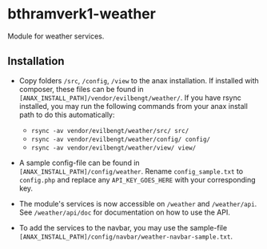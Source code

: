 # bthramverk1-weather
Module for weather services.


## Installation

* Copy folders `/src`, `/config`, `/view` to the anax installation.
  If installed with composer, these files can be found in `[ANAX_INSTALL_PATH]/vendor/evilbengt/weather/`.
  If you have rsync installed, you may run the following commands from your anax install path to do this automatically:

  * `rsync -av vendor/evilbengt/weather/src/ src/`
  * `rsync -av vendor/evilbengt/weather/config/ config/`
  * `rsync -av vendor/evilbengt/weather/view/ view/`

* A sample config-file can be found in `[ANAX_INSTALL_PATH]/config/weather`.
  Rename `config_sample.txt` to `config.php` and replace any `API_KEY_GOES_HERE`
  with your corresponding key.

* The module's services is now accessible on `/weather` and `/weather/api`.
  See `/weather/api/doc` for documentation on how to use the API.

* To add the services to the navbar, you may use the sample-file `[ANAX_INSTALL_PATH]/config/navbar/weather-navbar-sample.txt`.
